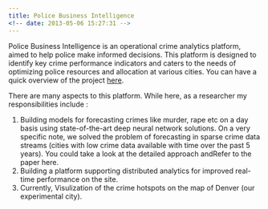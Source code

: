 ```yaml
---
title: Police Business Intelligence
<!-- date: 2013-05-06 15:27:31 -->
---
```


Police Business Intelligence is an operational crime analytics platform, aimed to help police make informed decisions. This platform is designed to identify key crime performance indicators and caters to the needs of optimizing police resources and allocation at various cities. You can have a quick overview of the project [here](http://indialabs.conduent.com/innovation-story-detail-page/Operational%20Analytics%20for%20Police%20Business%20Intelligence).

There are many aspects to this platform. While here, as a researcher my responsibilities include : 

1. Building models for forecasting crimes like murder, rape etc on a day basis using state-of-the-art deep neural network solutions. On a very specific note, we solved the problem of forecasting in sparse crime data streams (cities with low crime data available with time over the past 5 years). You could take a look at the detailed approach andRefer to the paper here.
2. Building a platform supporting distributed analytics for improved real-time performance on the site.
3. Currently, Visulization of the crime hotspots on the map of Denver (our experimental city). 

<!--
> Sit amet, consectetur adipisicing elit, sed do eiusmod tempor incididunt ut labore et dolore magna aliqua. Abore et dolore magna aliqua. Ut enim ad minim veniam, quis.
>
> – Akei Yue
1. List with code

    ```
    not highlighted
    multi line
    ``` 2. List with code
    ```javascript
    var dom = document.getElementById('boom')
    console.log(dom);
    ```

---
-->
